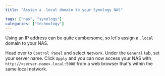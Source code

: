 ```yaml
---
title: "Assign a .local domain to your Synology NAS"

tags: ["nas", "synology"]
categories: ["technology"]
---
```


Using an IP address can be quite cumbersome, so let's assign a `.local` domain to your NAS.

Head over to `Control Panel` and select `Network`. Under the `General` tab, set your server name. Click `Apply` and you can now access your NAS with `http://<server-name>.local:5000` from a web browser that's within the same local network.
